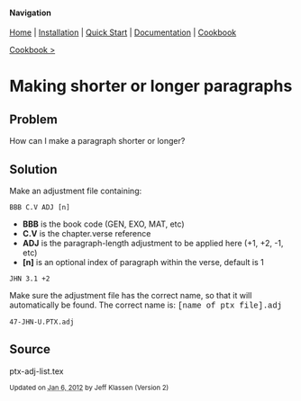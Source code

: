 #### Navigation

[Home](../home/README.md)  | [Installation](../installation/README.md) | [Quick Start](../quick-start/README.md) | [Documentation](../documentation/README.md) | [Cookbook ](README.md)

[Cookbook >](README.md)


# <span class="entry-title">Making shorter or longer paragraphs</span>



## <a name="TOC-Problem">Problem</a>

<a name="TOC-Problem">

How can I make a paragraph shorter or longer?

</a>

## <a name="TOC-Problem"></a><a name="TOC-Solution">Solution</a>

<a name="TOC-Solution">

Make an adjustment file containing:

`BBB C.V ADJ [n]`


*   **BBB** is the book code (GEN, EXO, MAT, etc)
*   **C.V** is the chapter.verse reference
*   **ADJ** is the paragraph-length adjustment to be applied here (+1, +2, -1, etc)
*   **[n]** is an optional index of paragraph within the verse, default is 1

`JHN 3.1 +2`


Make sure the adjustment file has the correct name, so that it will automatically be found. The correct name is: <font face="'courier new', monospace">[name of ptx file].adj</font>

`47-JHN-U.PTX.adj`


## <a name="TOC-Solution"></a><a name="TOC-Source">Source</a>



ptx-adj-list.tex



<small>Updated on <abbr class="updated" title="2012-01-06T15:44:07.190Z">Jan 6, 2012</abbr> by <span class="author"><span class="vcard">Jeff Klassen</span> </span>(Version <span class="sites:revision">2</span>)</small>
